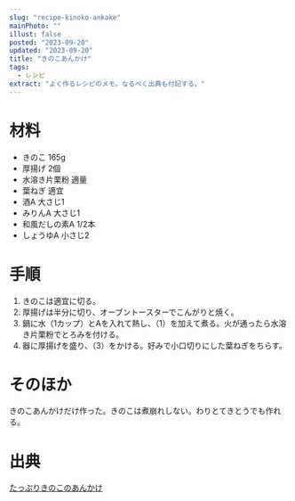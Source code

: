 ```yaml
---
slug: "recipe-kinoko-ankake"
mainPhoto: ""
illust: false
posted: "2023-09-20"
updated: "2023-09-20"
title: "きのこあんかけ"
tags:
  - レシピ
extract: "よく作るレシピのメモ。なるべく出典も付記する。"
---
```

# 材料
- きのこ	165g
- 厚揚げ	2個
- 水溶き片栗粉	適量
- 葉ねぎ	適宜
- 酒A	大さじ1
- みりんA	大さじ1
- 和風だしの素A	1/2本
- しょうゆA	小さじ2

# 手順
01. きのこは適宜に切る。
02. 厚揚げは半分に切り、オーブントースターでこんがりと焼く。
03. 鍋に水（1カップ）とAを入れて熱し、（1）を加えて煮る。火が通ったら水溶き片栗粉でとろみを付ける。
04. 器に厚揚げを盛り、（3）をかける。好みで小口切りにした葉ねぎをちらす。

# そのほか
きのこあんかけだけ作った。きのこは煮崩れしない。わりとてきとうでも作れる。

# 出典
[たっぷりきのこのあんかけ](https://daidokolog.pal-system.co.jp/recipe/7848)
